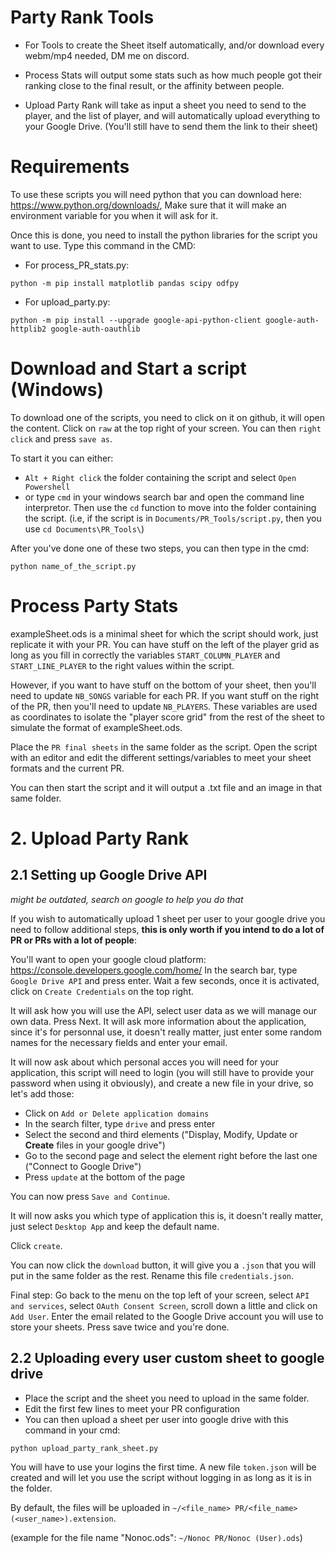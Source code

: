 # Party Rank Tools

- For Tools to create the Sheet itself automatically, and/or download every webm/mp4 needed, DM me on discord.

- Process Stats will output some stats such as how much people got their ranking close to the final result, or the affinity between people.

- Upload Party Rank will take as input a sheet you need to send to the player, and the list of player, and will automatically upload everything to your Google Drive. (You'll still have to send them the link to their sheet)

# Requirements

To use these scripts you will need python that you can download here: <https://www.python.org/downloads/>,
Make sure that it will make an environment variable for you when it will ask for it.

Once this is done, you need to install the python libraries for the script you want to use. Type this command in the CMD:

- For process_PR_stats.py:
```
python -m pip install matplotlib pandas scipy odfpy
```

- For upload_party.py:
```
python -m pip install --upgrade google-api-python-client google-auth-httplib2 google-auth-oauthlib
```

# Download and Start a script (Windows)

To download one of the scripts, you need to click on it on github, it will open the content. Click on `raw` at the top right of your screen. You can then `right click` and press `save as`.

To start it you can either:
- `Alt + Right click` the folder containing the script and select `Open Powershell`
- or type `cmd` in your windows search bar and open the command line interpretor. Then use the `cd` function to move into the folder containing the script. (i.e, if the script is in `Documents/PR_Tools/script.py`, then you use `cd Documents\PR_Tools\`)
  
After you've done one of these two steps, you can then type in the cmd:
```
python name_of_the_script.py
```

# Process Party Stats

exampleSheet.ods is a minimal sheet for which the script should work, just replicate it with your PR. You can have stuff on the left of the player grid as long as you fill in correctly the variables `START_COLUMN_PLAYER` and `START_LINE_PLAYER` to the right values within the script.

However, if you want to have stuff on the bottom of your sheet, then you'll need to update `NB_SONGS` variable for each PR. If you want stuff on the right of the PR, then you'll need to update `NB_PLAYERS`. These variables are used as coordinates to isolate the "player score grid" from the rest of the sheet to simulate the format of exampleSheet.ods.

Place the `PR final sheets` in the same folder as the script. Open the script with an editor and edit the different settings/variables to meet your sheet formats and the current PR.

You can then start the script and it will output a .txt file and an image in that same folder.

# 2. Upload Party Rank

## 2.1 Setting up Google Drive API

*might be outdated, search on google to help you do that*

If you wish to automatically upload 1 sheet per user to your google drive you need to follow additional steps, **this is only worth if you intend to do a lot of PR or PRs with a lot of people**:

You'll want to open your google cloud platform:
<https://console.developers.google.com/home/>
In the search bar, type `Google Drive API` and press enter. Wait a few seconds, once it is activated, click on `Create Credentials` on the top right.

It will ask how you will use the API, select user data as we will manage our own data. Press Next. It will ask more information about the application, since it's for personnal use, it doesn't really matter, just enter some random names for the necessary fields and enter your email.

It will now ask about which personal acces you will need for your application, this script will need to login (you will still have to provide your password when using it obviously), and create a new file in your drive, so let's add those:
- Click on `Add or Delete application domains`
- In the search filter, type `drive` and press enter
- Select the second and third elements ("Display, Modify, Update or **Create** files in your google drive")
- Go to the second page and select the element right before the last one ("Connect to Google Drive")
- Press `update` at the bottom of the page

You can now press `Save and Continue`.

It will now asks you which type of application this is, it doesn't really matter, just select `Desktop App` and keep the default name.

Click `create`.

You can now click the `download` button, it will give you a `.json` that you will put in the same folder as the rest. Rename this file `credentials.json`.

Final step: Go back to the menu on the top left of your screen, select `API and services`, select `OAuth Consent Screen`, scroll down a little and click on `Add User`. Enter the email related to the Google Drive account you will use to store your sheets. Press save twice and you're done.


## 2.2 Uploading every user custom sheet to google drive

- Place the script and the sheet you need to upload in the same folder.
- Edit the first few lines to meet your PR configuration
- You can then upload a sheet per user into google drive with this command in your cmd:
```
python upload_party_rank_sheet.py
```
You will have to use your logins the first time. A new file `token.json` will be created and will let you use the script without logging in as long as it is in the folder.

By default, the files will be uploaded in `~/<file_name> PR/<file_name> (<user_name>).extension`.

(example for the file name "Nonoc.ods": `~/Nonoc PR/Nonoc (User).ods`)
